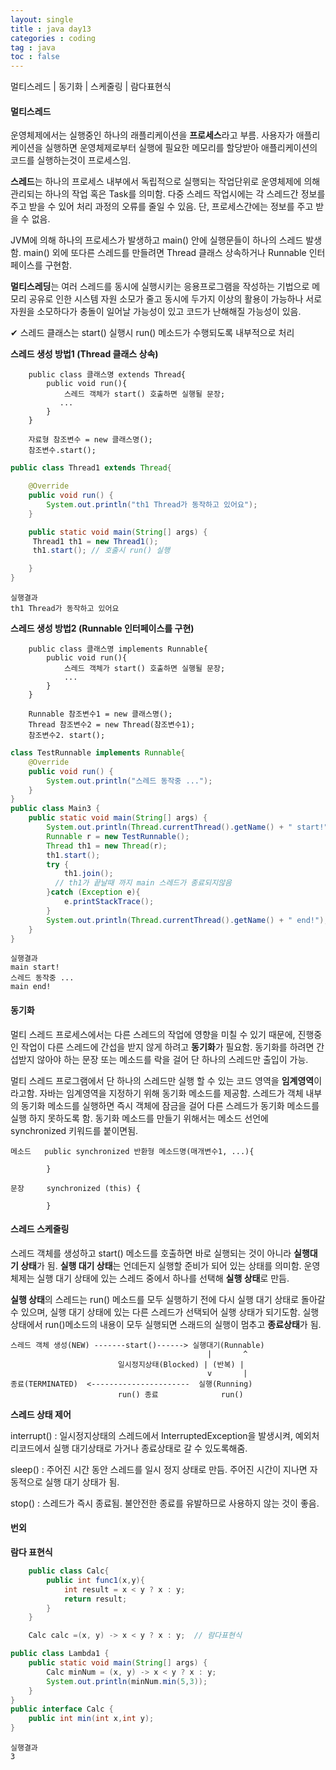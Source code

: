 ```yaml
---
layout: single
title : java day13
categories : coding
tag : java
toc : false
---
```


멀티스레드 | 동기화 | 스케줄링 | 람다표현식

#### 멀티스레드

운영체제에서는 실행중인 하나의 래플리케이션을 **프로세스**라고 부름. 사용자가 애플리케이션을 실행하면 운영체제로부터 실행에 필요한 메모리를 할당받아 애플리케이션의 코드를 실행하는것이 프로세스임.

**스레드**는 하나의 프로세스 내부에서 독립적으로 실행되는 작업단위로 운영체제에 의해 관리되는 하나의 작업 혹은 Task를 의미함. 다중 스레드 작업시에는 각 스레드간 정보를 주고 받을 수 있어 처리 과정의 오류를 줄일 수 있음. 단, 프로세스간에는 정보를 주고 받을 수 없음. 

JVM에 의해 하나의 프로세스가 발생하고 main() 안에 실행문들이 하나의 스레드 발생함. main() 외에 또다른 스레드를 만들려면 Thread 클래스 상속하거나 Runnable 인터페이스를 구현함.

**멀티스레딩**는 여러 스레드를 동시에 실행시키는 응용프로그램을 작성하는 기법으로 메모리 공유로 인한 시스템 자원 소모가 줄고 동시에 두가지 이상의 활용이 가능하나 서로 자원을 소모하다가 충돌이 일어날 가능성이 있고 코드가 난해해질 가능성이 있음.



✔ 스레드 클래스는 start() 실행시 run() 메소드가 수행되도록 내부적으로 처리

**스레드 생성 방법1 (Thread 클래스 상속)**

```
    public class 클래스명 extends Thread{
        public void run(){
            스레드 객체가 start() 호출하면 실행될 문장;
           ...
        }
    }
    
    자료형 참조변수 = new 클래스명();
    참조변수.start();
```

```java
public class Thread1 extends Thread{

    @Override
    public void run() {
        System.out.println("th1 Thread가 동작하고 있어요");
    }

    public static void main(String[] args) {
     Thread1 th1 = new Thread1();
     th1.start(); // 호출시 run() 실행

    }
}
```

```
실행결과
th1 Thread가 동작하고 있어요
```



**스레드 생성 방법2 (Runnable 인터페이스를 구현)**

```
    public class 클래스명 implements Runnable{
        public void run(){
            스레드 객체가 start() 호출하면 실행될 문장;
            ...
        }
    }
    
    Runnable 참조변수1 = new 클래스명();
    Thread 참조변수2 = new Thread(참조변수1);
    참조변수2. start();
```

```java
class TestRunnable implements Runnable{
    @Override
    public void run() {
        System.out.println("스레드 동작중 ...");
    }
}
public class Main3 {
    public static void main(String[] args) {
        System.out.println(Thread.currentThread().getName() + " start!");
        Runnable r = new TestRunnable();
        Thread th1 = new Thread(r);
        th1.start();
        try {
            th1.join(); 
          // th1가 끝날때 까지 main 스레드가 종료되지않음
        }catch (Exception e){
            e.printStackTrace();
        }
        System.out.println(Thread.currentThread().getName() + " end!");
    }
}
```

```
실행결과
main start!
스레드 동작중 ...
main end!
```





#### 동기화

멀티 스레드 프로세스에서는 다른 스레드의 작업에 영향을 미칠 수 있기 때문에,
진행중인 작업이 다른 스레드에 간섭을 받지 않게 하려고 **동기화**가 필요함. 동기화를 하려면 간섭받지 않아야 하는 문장 또는 메소드를 락을 걸어 단 하나의 스레드만 출입이 가능.

멀티 스레드 프로그램에서 단 하나의 스레드만 실행 할 수 있는 코드 영역을 **임계영역**이라고함. 자바는 임계영역을 지정하기 위해 동기화 메소드를 제공함. 스레드가 객체 내부의 동기화 메소드를 실행하면 즉시 객체에 잠금을 걸어 다른 스레드가 동기화 메소드를 실행 하지 못하도록 함. 동기화 메소드를 만들기 위해서는 메소드 선언에 synchronized 키워드를 붙이면됨.

```
메소드   public synchronized 반환형 메소드명(매개변수1, ...){

        }
        
문장     synchronized (this) {

        }
```



#### 스레드 스케줄링

스레드 객체를 생성하고 start() 메소드를 호출하면 바로 실행되는 것이 아니라 **실행대기 상태**가 됨. **실행 대기 상태**는 언데든지 실행할 준비가 되어 있는 상태를 의미함. 운영체제는 실행 대기 상태에 있는 스레드 중에서 하나를 선택해 **실행 상태**로 만듬. 

**실행 상태**의 스레드는 run() 메소드를 모두 실행하기 전에 다시 실행 대기 상태로 돌아갈 수 있으며, 실행 대기 상태에 있는 다른 스레드가 선택되어 실행 상태가 되기도함. 실행 상태에서 run()메소드의 내용이 모두 실행되면 스래드의 실행이 멈추고 **종료상태**가 됨.



```
스레드 객체 생성(NEW) -------start()------> 실행대기(Runnable)
										    |		^
						일시정지상태(Blocked) | (반복) |
									 	    v		|
종료(TERMINATED)  <----------------------  실행(Running)
						run() 종료		      run()	  
```



**스레드 상태 제어**

interrupt() : 일시정지상태의 스레드에서 InterruptedException을 발생시켜, 예외처리코드에서 실행 대기상태로 가거나 종료상태로 갈 수 있도록해줌.

sleep() : 주어진 시간 동안 스레드를 일시 정지 상태로 만듬. 주어진 시간이 지나면 자동적으로 실행 대기 상태가 됨.

stop() : 스레드가 즉시 종료됨. 불안전한 종료를 유발하므로 사용하지 않는 것이 좋음.



#### 번외

**람다 표현식**

```java
    public class Calc{
        public int func1(x,y){
            int result = x < y ? x : y;
            return result;
        }
    }

    Calc calc =(x, y) -> x < y ? x : y;  // 람다표현식
```

```java
public class Lambda1 {
    public static void main(String[] args) {
        Calc minNum = (x, y) -> x < y ? x : y;
        System.out.println(minNum.min(5,3));
    }
}
public interface Calc {
    public int min(int x,int y);
}
```

```
실행결과
3
```


